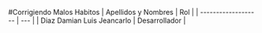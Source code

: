 #Corrigiendo Malos Habitos
| Apellidos y Nombres | Rol |
| ------------------- | --- |
| Diaz Damian Luis Jeancarlo | Desarrollador | 
